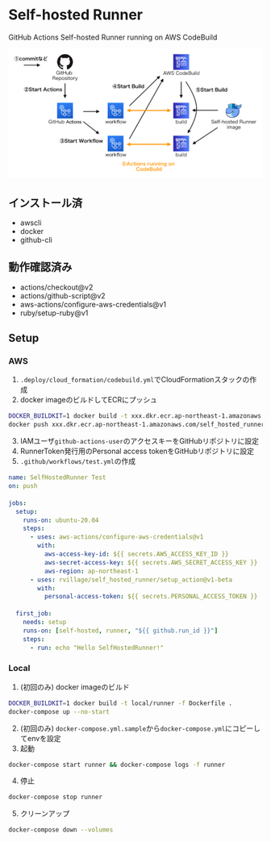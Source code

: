 # Self-hosted Runner

GitHub Actions Self-hosted Runner running on AWS CodeBuild

<img src="https://github.com/rvillage/self_hosted_runner/blob/master/images/system_configuration.png?raw=true" alt="System Configuration" width="800"/>

## インストール済

- awscli
- docker
- github-cli

## 動作確認済み

- actions/checkout@v2
- actions/github-script@v2
- aws-actions/configure-aws-credentials@v1
- ruby/setup-ruby@v1

## Setup

### AWS

1. `.deploy/cloud_formation/codebuild.yml`でCloudFormationスタックの作成
2. docker imageのビルドしてECRにプッシュ
```sh
DOCKER_BUILDKIT=1 docker build -t xxx.dkr.ecr.ap-northeast-1.amazonaws.com/self_hosted_runner:latest -f Dockerfile .
docker push xxx.dkr.ecr.ap-northeast-1.amazonaws.com/self_hosted_runner:latest
```
3. IAMユーザ`github-actions-user`のアクセスキーをGitHubリポジトリに設定
4. RunnerToken発行用のPersonal access tokenをGitHubリポジトリに設定
5. `.github/workflows/test.yml`の作成
```yml
name: SelfHostedRunner Test
on: push

jobs:
  setup:
    runs-on: ubuntu-20.04
    steps:
      - uses: aws-actions/configure-aws-credentials@v1
        with:
          aws-access-key-id: ${{ secrets.AWS_ACCESS_KEY_ID }}
          aws-secret-access-key: ${{ secrets.AWS_SECRET_ACCESS_KEY }}
          aws-region: ap-northeast-1
      - uses: rvillage/self_hosted_runner/setup_action@v1-beta
        with:
          personal-access-token: ${{ secrets.PERSONAL_ACCESS_TOKEN }}

  first_job:
    needs: setup
    runs-on: [self-hosted, runner, "${{ github.run_id }}"]
    steps:
      - run: echo "Hello SelfHostedRunner!"
```

### Local

1. (初回のみ) docker imageのビルド
```sh
DOCKER_BUILDKIT=1 docker build -t local/runner -f Dockerfile .
docker-compose up --no-start
```
2. (初回のみ) `docker-compose.yml.sample`から`docker-compose.yml`にコピーしてenvを設定
3. 起動
```sh
docker-compose start runner && docker-compose logs -f runner
```
4. 停止
```sh
docker-compose stop runner
```
5. クリーンアップ
```sh
docker-compose down --volumes
```
